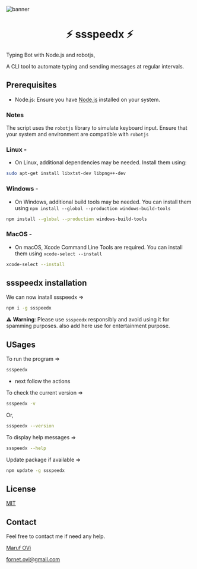 ![banner](https://ik.imagekit.io/iamovi/ssspeedx.gif?updatedAt=1709549055608)

<div style="text-align: center;">
  <h1>⚡ ssspeedx ⚡</h1>
</div>

Typing Bot with Node.js and robotjs,

A CLI tool to automate typing and sending messages at regular intervals.

## Prerequisites

- Node.js: Ensure you have [Node.js](https://nodejs.org/en) installed on your system.

### Notes

The script uses the `robotjs` library to simulate keyboard input. Ensure that your system and environment are compatible with `robotjs`

### Linux -

- On Linux, additional dependencies may be needed. Install them using:

```bash
sudo apt-get install libxtst-dev libpng++-dev
```

### Windows -

- On Windows, additional build tools may be needed. You can install them using `npm install --global --production windows-build-tools`

```bash
npm install --global --production windows-build-tools
```

### MacOS -

- On macOS, Xcode Command Line Tools are required. You can install them using `xcode-select --install`

```bash
xcode-select --install
```

## ssspeedx installation

We can now inatall ssspeedx =>

```bash
npm i -g ssspeedx
```

⚠️ **Warning**: Please use `ssspeedx` responsibly and avoid using it for spamming purposes.
also add here use for entertainment  purpose.

## USages

To run the program =>

```bash
ssspeedx
```

- next follow the actions

To check the current version =>

```bash
ssspeedx -v
```
Or,
```bash
ssspeedx --version
```

To display help messages =>

```bash
ssspeedx --help
```

Update package if available =>

```bash
npm update -g ssspeedx
```

## License

[MIT](LICENSE)

## Contact

Feel free to contact me if need any help.

[Maruf OVi](https://oviportfo.netlify.app/)

fornet.ovi@gmail.com
